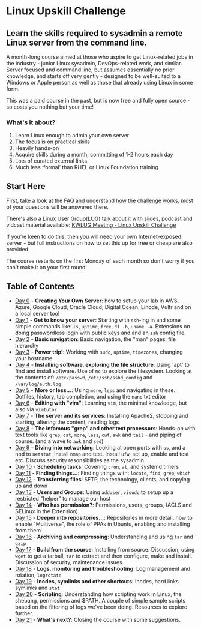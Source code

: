 # Linux Upskill Challenge
## Learn the skills required to sysadmin a remote Linux server from the command line.


A month-long course aimed at those who aspire to get Linux-related jobs in the industry - junior Linux sysadmin, DevOps-related work, and similar. Server focused and command line, but assumes essentially no prior knowledge, and starts off very gently - designed to be well-suited to a Windows or Apple person as well as those that already using Linux in some form.

This was a paid course in the past, but is now free and fully open source - so costs you nothing but your time!

### What's it about?

1. Learn Linux enough to admin your own server
2. The focus is on practical skills
3. Heavily hands-on
4. Acquire skills during a month, committing of 1-2 hours each day
5. Lots of curated external links
6. Much less ‘formal’ than RHEL or Linux Foundation training

## Start Here

First, take a look at the [FAQ and understand how the challenge works](how-this-works.md), most of your questions will be answered there.

There's also a Linux User Group(LUG) talk about it with slides, podcast and vidcast material available: [KWLUG Meeting - Linux Upskill Challenge](https://kwlug.org/node/1381)

If you’re keen to do this, then you will need your own Internet-exposed server - but full instructions on how to set this up for free or cheap are also provided.

The course restarts on the first Monday of each month so don't worry if you can't make it on your first round!

## Table of Contents

* [Day 0](00.md) - **Creating Your Own Server**: how to setup your lab in AWS, Azure, Google Cloud, Oracle Cloud, Digital Ocean, Linode, Vultr and on a local server too!
* [Day 1](01.md) - **Get to know your server**: Starting with `ssh`-ing in and some simple commands like: `ls`, `uptime`, `free`, `df -h`, `uname -a`. Extensions on doing passwordless login with public keys and and an `ssh` config file.
* [Day 2](02.md) - **Basic navigation**: Basic navigation, the "man" pages, file hierarchy
* [Day 3](03.md) - **Power trip!**: Working with `sudo`, `uptime`, `timezones`, changing your hostname
* [Day 4](04.md) - **Installing software, exploring the file structure**: Using 'apt' to find and install software. Use of `mc` to explore the filesystem. Looking at the contents of: `/etc/passwd`, `/etc/ssh/sshd_config` and `/var/log/auth.log`
* [Day 5](05.md) - **More or less...**: Using `more`, `less` and navigating in these. Dotfiles, history, tab completion, and using the `nano` txt editor
* [Day 6](06.md) - **Editing with "vim"**: Learning `vim`, the minimal knowledge, but also via `vimtutor`
* [Day 7](07.md) - **The server and its services**: Installing Apache2, stopping and starting, altering the content, reading logs
* [Day 8](08.md) - **The infamous "grep" and other text processors**: Hands-on with text tools like `grep`, `cat`, `more`, `less`, `cut`, `awk` and `tail` - and piping of course. (and a wave to `awk` and `sed`)
* [Day 9](09.md) - **Diving into networking**: Looking at open ports with `ss`, and a nod to `netstat`, install `nmap` and test. Install `ufw`, set up, enable and test etc. Discuss security resonsibilities as the sysadmin.
* [Day 10](10.md) - **Scheduling tasks**: Covering `cron`, `at`, and systemd timers
* [Day 11](11.md) - **Finding things...**: Finding things with: `locate`, `find`, `grep`, `which`
* [Day 12](12.md) - **Transferring files**: SFTP, the technology, clients, and copying up and down
* [Day 13](13.md) - **Users and Groups**: Using `adduser`, `visudo` to setup up a restricted "helper" to manage our host
* [Day 14](14.md) - **Who has permission?**: Permissions, users, groups, (ACLS and SELinux in the Extension)
* [Day 15](15.md) - **Deeper into repositories...**: Repositories in more detail, how to enable "Multiverse", the role of PPAs in Ubuntu, enabling and installing from them
* [Day 16](16.md) - **Archiving and compressing**: Understanding and using `tar` and `gzip`
* [Day 17](17.md) - **Build from the source**: Installing from source. Discussion, using `wget` to get a tarball, `tar` to extract and then configure, make and install. Discussion of security, maintenance issues.
* [Day 18](18.md) - **Logs, monitoring and troubleshooting**: Log management and rotation, `logrotate`
* [Day 19](19.md) - **Inodes, symlinks and other shortcuts**: Inodes, hard links symlinks and `stat`
* [Day 20](20.md) - **Scripting**: Understanding how scripting work in Linux, the shebang, permissions and $PATH. A couple of simple sample scripts based on the filtering of logs we've been doing. Resources to explore further.
* [Day 21](21.md) - **What's next?**: Closing the course with some suggestions.
